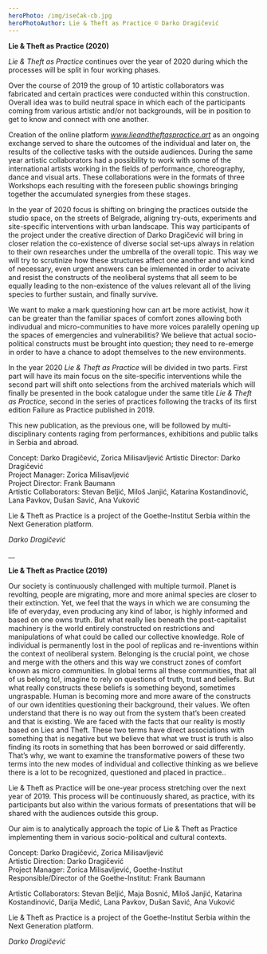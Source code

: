 ```yaml
---
heroPhoto: /img/isečak-cb.jpg
heroPhotoAuthor: Lie & Theft as Practice © Darko Dragičević
---
```

**Lie & Theft as Practice (2020)**

_Lie & Theft as Practice_ continues over the year of 2020 during which the processes will be split in four working phases. 

Over the course of 2019 the group of 10 artistic collaborators was fabricated and certain practices were conducted within this construction. Overall idea was to build neutral space in which each of the participants coming from various artistic and/or not backgrounds, will be in position to get to know and connect with one another.

Creation of the online platform _www.lieandtheftaspractice.art_ as an ongoing exchange served to share the outcomes of the individual and later on, the results of the collective tasks with the outside audiences. During the same year artistic collaborators had a possibility to work with some of the international artists working in the fields of performance, choreography, dance and visual arts. These collaborations were in the formats of three Workshops each resulting with the foreseen public showings bringing together the accumulated synergies from these stages.

In the year of 2020 focus is shifting on bringing the practices outside the studio space, on the streets of Belgrade, aligning try-outs, experiments and site-specific interventions with urban landscape. This way participants of the project under the creative direction of Darko Dragičević will bring in closer relation the co-existence of diverse social set-ups always in relation to their own researches under the umbrella of the overall topic. This way we will try to scrutinize how these structures affect one another and what kind of necessary, even urgent answers can be imlemented in order to acivate and resist the constructs of the neoliberal systems that all seem to be equally leading to the non-existence of the values relevant all of the living species to further sustain, and finally survive. 

We want to make a mark questioning how can art be more activist, how it can be greater than the familiar spaces of comfort zones allowing both indivudual and micro-communities to have more voices paralelly opening up the spaces of  emergencies and vulnerabilitis? We believe that actual socio-political constructs must be brought into question; they need to re-emerge in order to have a chance to adopt themselves to the new environments.

In the year 2020 _Lie & Theft as Practice_ will be divided in two parts. First part will have its main focus on the site-specific interventions while the second part will shift onto selections from the archived materials which will finally be presented in the book catalogue under the same title _Lie & Theft as Practice_, second in the series of practices following the tracks of its first edition Failure as Practice published in 2019.

This new publication, as the previous one, will be followed by multi-disciplinary contents raging from performances, exhibitions and public talks in Serbia and abroad.

Concept: Darko Dragičević, Zorica Milisavljević
Artistic Director: Darko Dragičević\
Project Manager: Zorica Milisavljević\
Project Director: Frank Baumann\
Artistic Collaborators: Stevan Beljić, Miloš Janjić, Katarina Kostandinović, Lana Pavkov, Dušan Savić, Ana Vuković 

Lie & Theft as Practice is a project of the Goethe-Institut Serbia within the Next Generation platform.

_Darko Dragičević_

__

**Lie & Theft as Practice (2019)**

Our society is continuously challenged with multiple turmoil. Planet is revolting, people are migrating, more and more animal species are closer to their extinction. Yet, we feel that the ways in which we are consuming the life of everyday, even producing any kind of labor, is highly informed and based on one owns truth. But what really lies beneath the post-capitalist machinery is the world entirely constructed on restrictions and manipulations of what could be called our collective knowledge. Role of individual is permanently lost in the pool of replicas and re-inventions within the context of neoliberal system. Belonging is the crucial point, we chose and merge with the others and this way we construct zones of comfort known as micro communities. In global terms all these communities, that all of us belong to!, imagine to rely on questions of truth, trust and beliefs. But what really constructs these beliefs is something beyond, sometimes ungraspable. Human is becoming more and more aware of the constructs of our own identities questioning their background, their values. We often understand that there is no way out from the system that’s been created and that is existing. We are faced with the facts that our reality is mostly based on Lies and Theft. These two terms have direct associations with something that is negative but we believe that what we trust is truth is also finding its roots in something that has been borrowed or said differently. That’s why, we want to examine the transformative powers of these two terms into the new modes of individual and collective thinking as we believe there is a lot to be recognized, questioned and placed in practice..

Lie & Theft as Practice will be one-year process stretching over the next year of 2019. This process will be continuously shared, as practice, with its participants but also within the various formats of presentations that will be shared with the audiences outside this group.

Our aim is to analytically approach the topic of Lie & Theft as Practice implementing them in various socio-political and cultural contexts.

Concept: Darko Dragičević, Zorica Milisavljević\
Artistic Direction: Darko Dragičević\
Project Manager: Zorica Milisavljević, Goethe-Institut\
Responsible/Director of the Goethe-Institut: Frank Baumann

Artistic Collaborators: Stevan Beljić, Maja Bosnić, Miloš Janjić, Katarina Kostandinović, Darija Medić, Lana Pavkov, Dušan Savić, Ana Vuković 

Lie & Theft as Practice is a project of the Goethe-Institut Serbia within the Next Generation platform.

_Darko Dragičević_
